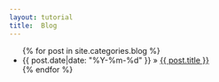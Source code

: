 ```yaml
---
layout: tutorial
title:  Blog
---
```


  <ul class="posts">
    {% for post in site.categories.blog %}
      <li><span>{{ post.date|date: "%Y-%m-%d"  }}</span> &raquo; <a href="{{ site.baseurl }}{{ post.url }}">{{ post.title }}</a></li>
    {% endfor %}
  </ul>


